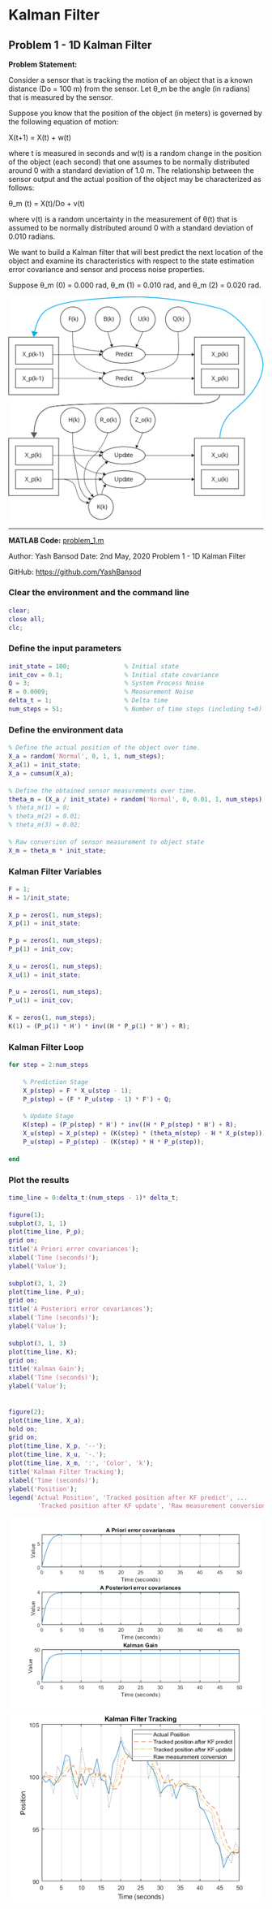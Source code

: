 # Kalman Filter

## Problem 1 - 1D Kalman Filter

**Problem Statement:** 

Consider a sensor that is tracking the motion of an object that is a known distance (Do = 100 m) from the sensor. Let θ\_m  be the angle (in radians) that is measured by the sensor.

Suppose you know that the position of the object (in meters) is governed by the following equation of motion:

X(t+1) = X(t) + w(t)

where t is measured in seconds and w(t) is a random change in the position of the object (each second) that one assumes to be normally distributed around 0 with a standard deviation of 1.0 m. The relationship between the sensor output and the actual position of the object may be characterized as follows:

θ\_m (t) = X(t)/Do + v(t)

where v(t) is a random uncertainty in the measurement of θ(t) that is assumed to be normally distributed around 0 with a standard deviation of 0.010 radians.

We want to build a Kalman filter that will best predict the next location of the object and examine its characteristics with respect to the state estimation error covariance and sensor and process noise properties.

Suppose θ\_m (0) = 0.000 rad, θ\_m (1) = 0.010 rad, and θ\_m (2) = 0.020 rad.

<div><span class="image fit"><img src="./images/kalman_filter.svg"></span></div>



---
**MATLAB Code:** [problem_1.m](./problem_1.m)

Author: Yash Bansod
Date: 2nd May, 2020
Problem 1 - 1D Kalman Filter

GitHub: https://github.com/YashBansod

### Clear the environment and the command line

```matlab
clear;
close all;
clc;
```

### Define the input parameters

```matlab
init_state = 100;               % Initial state
init_cov = 0.1;                 % Initial state covariance
Q = 3;                          % System Process Noise
R = 0.0009;                     % Measurement Noise
delta_t = 1;                    % Delta time
num_steps = 51;                 % Number of time steps (including t=0)
```

### Define the environment data

```matlab
% Define the actual position of the object over time.
X_a = random('Normal', 0, 1, 1, num_steps);
X_a(1) = init_state;
X_a = cumsum(X_a);

% Define the obtained sensor measurements over time.
theta_m = (X_a / init_state) + random('Normal', 0, 0.01, 1, num_steps);
% theta_m(1) = 0;
% theta_m(2) = 0.01;
% theta_m(3) = 0.02;

% Raw conversion of sensor measurement to object state
X_m = theta_m * init_state;
```

### Kalman Filter Variables

```matlab
F = 1;
H = 1/init_state;

X_p = zeros(1, num_steps);
X_p(1) = init_state;

P_p = zeros(1, num_steps);
P_p(1) = init_cov;

X_u = zeros(1, num_steps);
X_u(1) = init_state;

P_u = zeros(1, num_steps);
P_u(1) = init_cov;

K = zeros(1, num_steps);
K(1) = (P_p(1) * H') * inv((H * P_p(1) * H') + R);
```

### Kalman Filter Loop

```matlab
for step = 2:num_steps

    % Prediction Stage
    X_p(step) = F * X_u(step - 1);
    P_p(step) = (F * P_u(step - 1) * F') + Q;

    % Update Stage
    K(step) = (P_p(step) * H') * inv((H * P_p(step) * H') + R);
    X_u(step) = X_p(step) + (K(step) * (theta_m(step) - H * X_p(step)));
    P_u(step) = P_p(step) - (K(step) * H * P_p(step));

end
```

### Plot the results

```matlab
time_line = 0:delta_t:(num_steps - 1)* delta_t;

figure(1);
subplot(3, 1, 1)
plot(time_line, P_p);
grid on;
title('A Priori error covariances');
xlabel('Time (seconds)');
ylabel('Value');

subplot(3, 1, 2)
plot(time_line, P_u);
grid on;
title('A Posteriori error covariances');
xlabel('Time (seconds)');
ylabel('Value');

subplot(3, 1, 3)
plot(time_line, K);
grid on;
title('Kalman Gain');
xlabel('Time (seconds)');
ylabel('Value');


figure(2);
plot(time_line, X_a);
hold on;
grid on;
plot(time_line, X_p, '--');
plot(time_line, X_u, '-.');
plot(time_line, X_m, ':', 'Color', 'k');
title('Kalman Filter Tracking');
xlabel('Time (seconds)');
ylabel('Position');
legend('Actual Position', 'Tracked position after KF predict', ...
        'Tracked position after KF update', 'Raw measurement conversion');
```
<div><span class="image fit"><img src="./images/problem_1_01.png"></span></div>
<div><span class="image fit"><img src="./images/problem_1_02.png"></span></div>